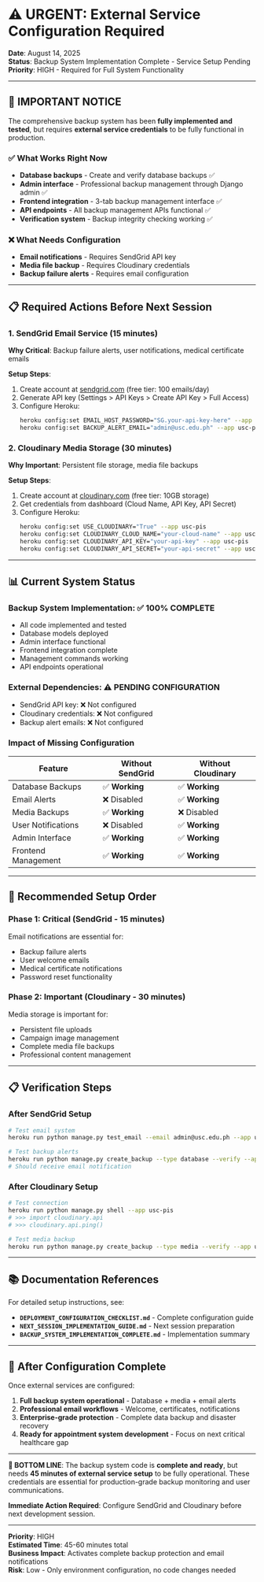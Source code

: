 # ⚠️ URGENT: External Service Configuration Required

**Date**: August 14, 2025  
**Status**: Backup System Implementation Complete - Service Setup Pending  
**Priority**: HIGH - Required for Full System Functionality  

---

## 🚨 **IMPORTANT NOTICE**

The comprehensive backup system has been **fully implemented and tested**, but requires **external service credentials** to be fully functional in production.

### ✅ **What Works Right Now**
- **Database backups** - Create and verify database backups ✅
- **Admin interface** - Professional backup management through Django admin ✅
- **Frontend integration** - 3-tab backup management interface ✅  
- **API endpoints** - All backup management APIs functional ✅
- **Verification system** - Backup integrity checking working ✅

### ❌ **What Needs Configuration**
- **Email notifications** - Requires SendGrid API key
- **Media file backup** - Requires Cloudinary credentials
- **Backup failure alerts** - Requires email configuration

---

## 📋 **Required Actions Before Next Session**

### **1. SendGrid Email Service (15 minutes)**
**Why Critical**: Backup failure alerts, user notifications, medical certificate emails

**Setup Steps**:
1. Create account at [sendgrid.com](https://sendgrid.com) (free tier: 100 emails/day)
2. Generate API key (Settings > API Keys > Create API Key > Full Access)
3. Configure Heroku:
   ```bash
   heroku config:set EMAIL_HOST_PASSWORD="SG.your-api-key-here" --app usc-pis
   heroku config:set BACKUP_ALERT_EMAIL="admin@usc.edu.ph" --app usc-pis
   ```

### **2. Cloudinary Media Storage (30 minutes)**
**Why Important**: Persistent file storage, media file backups

**Setup Steps**:
1. Create account at [cloudinary.com](https://cloudinary.com) (free tier: 10GB storage)
2. Get credentials from dashboard (Cloud Name, API Key, API Secret)
3. Configure Heroku:
   ```bash
   heroku config:set USE_CLOUDINARY="True" --app usc-pis
   heroku config:set CLOUDINARY_CLOUD_NAME="your-cloud-name" --app usc-pis
   heroku config:set CLOUDINARY_API_KEY="your-api-key" --app usc-pis
   heroku config:set CLOUDINARY_API_SECRET="your-api-secret" --app usc-pis
   ```

---

## 📊 **Current System Status**

### **Backup System Implementation**: ✅ **100% COMPLETE**
- All code implemented and tested
- Database models deployed 
- Admin interface functional
- Frontend integration complete
- Management commands working
- API endpoints operational

### **External Dependencies**: ⚠️ **PENDING CONFIGURATION**
- SendGrid API key: ❌ Not configured
- Cloudinary credentials: ❌ Not configured
- Backup alert emails: ❌ Not configured

### **Impact of Missing Configuration**
| Feature | Without SendGrid | Without Cloudinary |
|---------|------------------|-------------------|
| Database Backups | ✅ **Working** | ✅ **Working** |
| Email Alerts | ❌ Disabled | ✅ **Working** |
| Media Backups | ✅ **Working** | ❌ Disabled |
| User Notifications | ❌ Disabled | ✅ **Working** |
| Admin Interface | ✅ **Working** | ✅ **Working** |
| Frontend Management | ✅ **Working** | ✅ **Working** |

---

## 🎯 **Recommended Setup Order**

### **Phase 1: Critical (SendGrid - 15 minutes)**
Email notifications are essential for:
- Backup failure alerts
- User welcome emails  
- Medical certificate notifications
- Password reset functionality

### **Phase 2: Important (Cloudinary - 30 minutes)**
Media storage is important for:
- Persistent file uploads
- Campaign image management
- Complete media file backups
- Professional content management

---

## 📋 **Verification Steps**

### **After SendGrid Setup**
```bash
# Test email system
heroku run python manage.py test_email --email admin@usc.edu.ph --app usc-pis

# Test backup alerts
heroku run python manage.py create_backup --type database --verify --app usc-pis
# Should receive email notification
```

### **After Cloudinary Setup**
```bash
# Test connection
heroku run python manage.py shell --app usc-pis
# >>> import cloudinary.api
# >>> cloudinary.api.ping()

# Test media backup
heroku run python manage.py create_backup --type media --verify --app usc-pis
```

---

## 📚 **Documentation References**

For detailed setup instructions, see:
- **`DEPLOYMENT_CONFIGURATION_CHECKLIST.md`** - Complete configuration guide
- **`NEXT_SESSION_IMPLEMENTATION_GUIDE.md`** - Next session preparation
- **`BACKUP_SYSTEM_IMPLEMENTATION_COMPLETE.md`** - Implementation summary

---

## 🔮 **After Configuration Complete**

Once external services are configured:
1. **Full backup system operational** - Database + media + email alerts
2. **Professional email workflows** - Welcome, certificates, notifications
3. **Enterprise-grade protection** - Complete data backup and disaster recovery
4. **Ready for appointment system development** - Focus on next critical healthcare gap

---

**🎯 BOTTOM LINE**: The backup system code is **complete and ready**, but needs **45 minutes of external service setup** to be fully operational. These credentials are essential for production-grade backup monitoring and user communications.

**Immediate Action Required**: Configure SendGrid and Cloudinary before next development session.

---

**Priority**: HIGH  
**Estimated Time**: 45-60 minutes total  
**Business Impact**: Activates complete backup protection and email notifications  
**Risk**: Low - Only environment configuration, no code changes needed